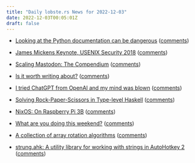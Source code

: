 ```yaml
---
title: "Daily lobste.rs News for 2022-12-03"
date: 2022-12-03T00:05:01Z
draft: false
---
```






- [Looking at the Python documentation can be dangerous](https://twitter.com/marekgibney/status/1598706464583028736)
  ([comments](https://lobste.rs/s/rzoe4i/looking_at_python_documentation_can_be))



- [James Mickens Keynote, USENIX Security 2018](https://www.usenix.org/conference/usenixsecurity18/presentation/mickens)
  ([comments](https://lobste.rs/s/srggug/james_mickens_keynote_usenix_security))



- [Scaling Mastodon: The Compendium](https://hazelweakly.me/blog/scaling-mastodon)
  ([comments](https://lobste.rs/s/ziqye2/scaling_mastodon_compendium))



- [Is it worth writing about?](https://notes.eatonphil.com/is-it-worth-writing-about.html)
  ([comments](https://lobste.rs/s/ngmflm/is_it_worth_writing_about))



- [I tried ChatGPT from OpenAI and my mind was blown](https://hackernoon.com/i-tried-chatgpt-from-openai-and-my-mind-was-blown)
  ([comments](https://lobste.rs/s/fhccfk/i_tried_chatgpt_from_openai_my_mind_was))



- [Solving Rock-Paper-Scissors in Type-level Haskell](https://notes.abhinavsarkar.net/2022/type-level-rps)
  ([comments](https://lobste.rs/s/frbwzf/solving_rock_paper_scissors_type_level))



- [NixOS: On Raspberry Pi 3B](https://myme.no/posts/2022-12-01-nixos-on-raspberrypi.html)
  ([comments](https://lobste.rs/s/ojpq0w/nixos_on_raspberry_pi_3b))



- [What are you doing this weekend?]()
  ([comments](https://lobste.rs/s/s4ddww/what_are_you_doing_this_weekend))



- [A collection of array rotation algorithms](https://github.com/scandum/rotate)
  ([comments](https://lobste.rs/s/hcnzwt/collection_array_rotation_algorithms))



- [strung.ahk: A utility library for working with strings in AutoHotkey 2](https://github.com/joshuacc/strung.ahk)
  ([comments](https://lobste.rs/s/o4mtrs/strung_ahk_utility_library_for_working))


